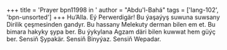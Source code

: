 +++
title = 'Prayer bpn11998 in '
author = "Abdu'l-Bahá"
tags = ['lang-102', 'bpn-unsorted']
+++
Hu’Alla.
    Eý Perwerdigär! Bu ýaşaýyş suwuna suwsany Dirilik çeşmesinden gandyr. Bu hassany Melekuty derman bilen em et. Bu bimara hakyky şypa ber. Bu ýykylana Agzam däri bilen kuwwat hem güýç ber. Sensiň Şypakär. Sensiň Binyýaz. Sensiň Wepadar.
